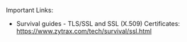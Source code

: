 
Important Links:
- Survival guides - TLS/SSL and SSL (X.509) Certificates: https://www.zytrax.com/tech/survival/ssl.html
